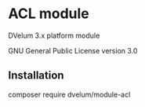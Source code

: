 ACL module
======

DVelum 3.x platform module

GNU General Public License version 3.0

Installation
-------
composer require dvelum/module-acl
